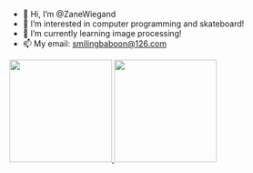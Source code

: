 - 👋 Hi, I’m @ZaneWiegand
- 👀 I’m interested in computer programming and skateboard!
- 🌱 I’m currently learning image processing!
- 📫 My email: smilingbaboon@126.com

<p align="justify">
  <a href="https://github.com/ZaneWiegand">
    <img
      height="180"
      src="http://github-readme-stats-zanewiegand.vercel.app/api/username=ZaneWiegand&count_private=true">
  </a>
   <a href="https://github.com/ZaneWiegand">
    <img
      height="180"
      src="http://github-readme-stats-zanewiegand.vercel.app/api/top-langs/?username=ZaneWiegand&layout=compact">
  </a>  
</p>
